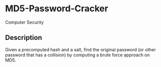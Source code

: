 # MD5-Password-Cracker

Computer Security

## Description

Given a precomputed hash and a salt, find the original password (or other password that has a collision) by computing a brute force approach on MD5.
